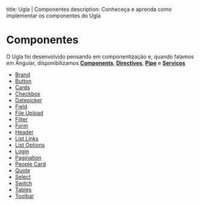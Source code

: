 title: Ugla | Componentes
description: Conheceça e aprenda como implementar os componentes do Ugla

# Componentes
O Ugla foi desenvolvido pensando em componentização e, quando falamos em Angular, disponibilizamos [**Components**](https://angular.io/api/core/Component), [**Directives**](https://angular.io/api/core/Directive), [**Pipe**](https://angular.io/api/core/Pipe) e [**Serviços**](https://angular.io/api/core/Inject)

* [Brand](brand)
* [Button](button)
* [Cards](cards)
* [Checkbox](checkbox)
* [Datepicker](datepicker)
* [Field](field)
* [File Upload](fileupload)
* [Filter](filter)
* [Form](form)
* [Header](header)
* [List Links](listlinks)
* [List Options](listoptions)
* [Login](login)
* [Pagination](pagination)
* [People Card](peoplecard)
* [Quote](quote)
* [Select](select)
* [Switch](switch)
* [Tables](tables)
* [Toolbar](toolbar)
